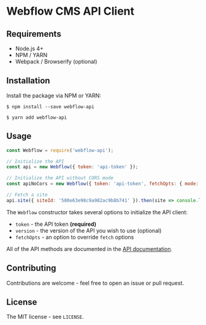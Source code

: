 # Webflow CMS API Client

## Requirements

* Node.js 4+
* NPM / YARN
* Webpack / Browserify (optional)

## Installation

Install the package via NPM or YARN:

```shell
$ npm install --save webflow-api

$ yarn add webflow-api
```

## Usage

```javascript
const Webflow = require('webflow-api');

// Initialize the API
const api = new Webflow({ token: 'api-token' });

// Initialize the API without CORS mode
const apiNoCors = new Webflow({ token: 'api-token', fetchOpts: { mode: undefined }});

// Fetch a site
api.site({ siteId: '580e63e98c9a982ac9b8b741' }).then(site => console.log(site));
```

The `Webflow` constructor takes several options to initialize the API client:

* `token` - the API token **(required)**
* `version` - the version of the API you wish to use (optional)
* `fetchOpts` - an option to override `fetch` options

All of the API methods are documented in the [API documentation](https://developers.webflow.com).

## Contributing

Contributions are welcome - feel free to open an issue or pull request.

## License

The MIT license - see `LICENSE`.
